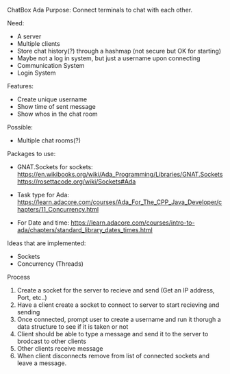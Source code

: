 ChatBox Ada
Purpose: Connect terminals to chat with each other.

Need:
- A server
- Multiple clients
- Store chat history(?) through a hashmap (not secure but OK for starting)
- Maybe not a log in system, but just a username upon connecting
- Communication System
- Login System

Features:
- Create unique username
- Show time of sent message
- Show whos in the chat room

Possible:
- Multiple chat rooms(?)

Packages to use:
- GNAT.Sockets for sockets: 
    https://en.wikibooks.org/wiki/Ada_Programming/Libraries/GNAT.Sockets 
    https://rosettacode.org/wiki/Sockets#Ada 

- Task type for Ada:
    https://learn.adacore.com/courses/Ada_For_The_CPP_Java_Developer/chapters/11_Concurrency.html

- For Date and time:
    https://learn.adacore.com/courses/intro-to-ada/chapters/standard_library_dates_times.html

Ideas that are implemented:
- Sockets
- Concurrency (Threads)

Process
1. Create a socket for the server to recieve and send (Get an IP address, Port, etc..)
2. Have a client create a socket to connect to server to start recieving and sending
3. Once connected, prompt user to create a username and run it thorugh a data structure to see if it is taken or not
4. Client should be able to type a message and send it to the server to brodcast to other clients
5. Other clients receive message
6. When client disconnects remove from list of connected sockets and leave a message.
